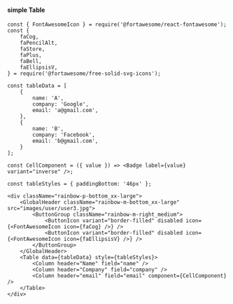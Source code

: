 #### simple Table

    const { FontAwesomeIcon } = require('@fortawesome/react-fontawesome');
    const {
        faCog,
        faPencilAlt,
        faStore,
        faPlus,
        faBell,
        faEllipsisV,
    } = require('@fortawesome/free-solid-svg-icons');

    const tableData = [
        {
            name: 'A',
            company: 'Google',
            email: 'a@gmail.com',
        },
        {
            name: 'B',
            company: 'Facebook',
            email: 'b@gmail.com',
        }
    ];
    
    const CellComponent = ({ value }) => <Badge label={value} variant="inverse" />;

    const tableStyles = { paddingBottom: '46px' };

    <div className="rainbow-p-bottom_xx-large">
        <GlobalHeader className="rainbow-m-bottom_xx-large" src="images/user/user3.jpg">
            <ButtonGroup className="rainbow-m-right_medium">
                <ButtonIcon variant="border-filled" disabled icon={<FontAwesomeIcon icon={faCog} />} />
                <ButtonIcon variant="border-filled" disabled icon={<FontAwesomeIcon icon={faEllipsisV} />} />
            </ButtonGroup>
        </GlobalHeader>
        <Table data={tableData} style={tableStyles}>
            <Column header="Name" field="name" />
            <Column header="Company" field="company" />
            <Column header="email" field="email" component={CellComponent} />
        </Table>
    </div>
